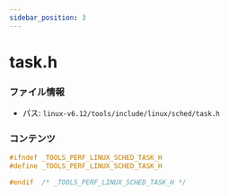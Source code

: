 ```yaml
---
sidebar_position: 3
---
```

# task.h

### ファイル情報

- パス: `linux-v6.12/tools/include/linux/sched/task.h`

### コンテンツ

```h
#ifndef _TOOLS_PERF_LINUX_SCHED_TASK_H
#define _TOOLS_PERF_LINUX_SCHED_TASK_H

#endif  /* _TOOLS_PERF_LINUX_SCHED_TASK_H */

```
